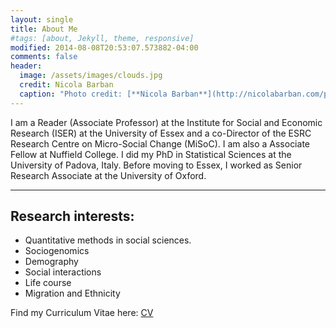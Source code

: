```yaml
---
layout: single
title: About Me
#tags: [about, Jekyll, theme, responsive]
modified: 2014-08-08T20:53:07.573882-04:00
comments: false
header:
  image: /assets/images/clouds.jpg
  credit: Nicola Barban
  caption: "Photo credit: [**Nicola Barban**](http://nicolabarban.com/photography)"
---
```


I am a Reader (Associate Professor) at the Institute for Social and Economic Research (ISER) at the University of Essex and a co-Director of the  ESRC Research Centre on Micro-Social Change (MiSoC).  I am also  a Associate  Fellow at Nuffield College. I did my  PhD in Statistical Sciences at the University of Padova, Italy. Before moving to Essex, I worked as Senior Research Associate at the University of Oxford.

***


## Research interests:

* Quantitative methods in social sciences.
* Sociogenomics 
* Demography
* Social interactions
* Life course
* Migration and Ethnicity

Find my Curriculum Vitae here: [CV](assets/BarbanNicola_cvNovember17.pdf)



	

